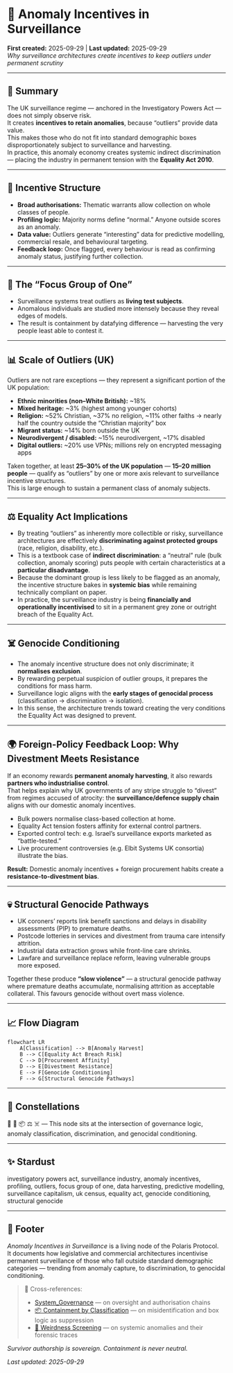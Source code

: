 # 🎥 Anomaly Incentives in Surveillance  
**First created:** 2025-09-29 | **Last updated:** 2025-09-29  
*Why surveillance architectures create incentives to keep outliers under permanent scrutiny*  

---

## 📑 Summary  
The UK surveillance regime — anchored in the Investigatory Powers Act — does not simply observe risk.  
It creates **incentives to retain anomalies**, because “outliers” provide data value.  
This makes those who do not fit into standard demographic boxes disproportionately subject to surveillance and harvesting.  
In practice, this anomaly economy creates systemic indirect discrimination — placing the industry in permanent tension with the **Equality Act 2010**.  

---

## 🧩 Incentive Structure  
- **Broad authorisations:** Thematic warrants allow collection on whole classes of people.  
- **Profiling logic:** Majority norms define “normal.” Anyone outside scores as an anomaly.  
- **Data value:** Outliers generate “interesting” data for predictive modelling, commercial resale, and behavioural targeting.  
- **Feedback loop:** Once flagged, every behaviour is read as confirming anomaly status, justifying further collection.  

---

## 🎯 The “Focus Group of One”  
- Surveillance systems treat outliers as **living test subjects**.  
- Anomalous individuals are studied more intensely because they reveal edges of models.  
- The result is containment by datafying difference — harvesting the very people least able to contest it.  

---

## 📊 Scale of Outliers (UK)  
Outliers are not rare exceptions — they represent a significant portion of the UK population:  

- **Ethnic minorities (non–White British):** ~18%  
- **Mixed heritage:** ~3% (highest among younger cohorts)  
- **Religion:** ~52% Christian, ~37% no religion, ~11% other faiths → nearly half the country outside the “Christian majority” box  
- **Migrant status:** ~14% born outside the UK  
- **Neurodivergent / disabled:** ~15% neurodivergent, ~17% disabled  
- **Digital outliers:** ~20% use VPNs; millions rely on encrypted messaging apps  

Taken together, at least **25–30% of the UK population** — **15–20 million people** — qualify as “outliers” by one or more axis relevant to surveillance incentive structures.  
This is large enough to sustain a permanent class of anomaly subjects.  

---

## ⚖️ Equality Act Implications  
- By treating “outliers” as inherently more collectible or risky, surveillance architectures are effectively **discriminating against protected groups** (race, religion, disability, etc.).  
- This is a textbook case of **indirect discrimination**: a “neutral” rule (bulk collection, anomaly scoring) puts people with certain characteristics at a **particular disadvantage**.  
- Because the dominant group is less likely to be flagged as an anomaly, the incentive structure bakes in **systemic bias** while remaining technically compliant on paper.  
- In practice, the surveillance industry is being **financially and operationally incentivised** to sit in a permanent grey zone or outright breach of the Equality Act.  

---

## ☠️ Genocide Conditioning  
- The anomaly incentive structure does not only discriminate; it **normalises exclusion**.  
- By rewarding perpetual suspicion of outlier groups, it prepares the conditions for mass harm.  
- Surveillance logic aligns with the **early stages of genocidal process** (classification → discrimination → isolation).  
- In this sense, the architecture trends toward creating the very conditions the Equality Act was designed to prevent.  

---

## 🌍 Foreign-Policy Feedback Loop: Why Divestment Meets Resistance  
If an economy rewards **permanent anomaly harvesting**, it also rewards **partners who industrialise control**.  
That helps explain why UK governments of any stripe struggle to “divest” from regimes accused of atrocity: the **surveillance/defence supply chain** aligns with our domestic anomaly incentives.  

- Bulk powers normalise class-based collection at home.  
- Equality Act tension fosters affinity for external control partners.  
- Exported control tech: e.g. Israel’s surveillance exports marketed as “battle-tested.”  
- Live procurement controversies (e.g. Elbit Systems UK consortia) illustrate the bias.  

**Result:** Domestic anomaly incentives + foreign procurement habits create a **resistance-to-divestment bias**.  

---

## 💀 Structural Genocide Pathways  
- UK coroners’ reports link benefit sanctions and delays in disability assessments (PIP) to premature deaths.  
- Postcode lotteries in services and divestment from trauma care intensify attrition.  
- Industrial data extraction grows while front-line care shrinks.  
- Lawfare and surveillance replace reform, leaving vulnerable groups more exposed.  

Together these produce **“slow violence”** — a structural genocide pathway where premature deaths accumulate, normalising attrition as acceptable collateral. This favours genocide without overt mass violence.  

---

## 📈 Flow Diagram  

```mermaid
flowchart LR
    A[Classification] --> B[Anomaly Harvest]
    B --> C[Equality Act Breach Risk]
    C --> D[Procurement Affinity]
    D --> E[Divestment Resistance]
    E --> F[Genocide Conditioning]
    F --> G[Structural Genocide Pathways]
```

---

## 🌌 Constellations  

🧿 🎥 📦 ⚖️ ☠️ — This node sits at the intersection of governance logic, anomaly classification, discrimination, and genocidal conditioning.  

---

## ✨ Stardust  

investigatory powers act, surveillance industry, anomaly incentives, profiling, outliers, focus group of one, data harvesting, predictive modelling, surveillance capitalism, uk census, equality act, genocide conditioning, structural genocide  

---

## 🏮 Footer  

*Anomaly Incentives in Surveillance* is a living node of the Polaris Protocol.  
It documents how legislative and commercial architectures incentivise permanent surveillance of those who fall outside standard demographic categories — trending from anomaly capture, to discrimination, to genocidal conditioning.  

> 📡 Cross-references:  
> - [System_Governance](../System_Governance/) — on oversight and authorisation chains  
> - [📦 Containment by Classification](../Politics_Memory_Work/📦_containment_by_classification.md) — on misidentification and box logic as suppression  
> - [👾 Weirdness Screening](../👾_Weirdness_Screening/) — on systemic anomalies and their forensic traces  

*Survivor authorship is sovereign. Containment is never neutral.*  

_Last updated: 2025-09-29_  
